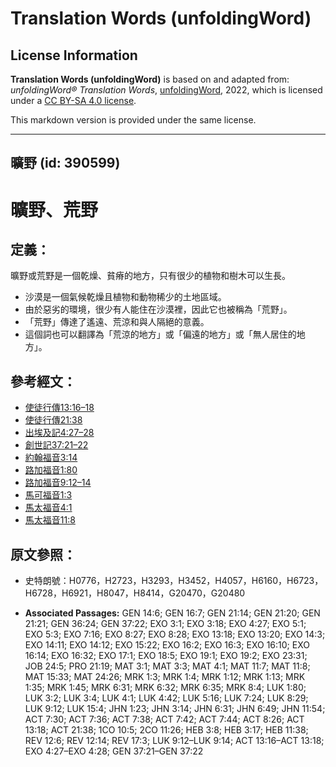 # Translation Words (unfoldingWord)

## License Information

**Translation Words (unfoldingWord)** is based on and adapted from: _unfoldingWord® Translation Words_, [unfoldingWord](https://unfoldingword.org/utw), 2022, which is licensed under a [CC BY-SA 4.0 license](https://creativecommons.org/licenses/by-sa/4.0/legalcode.en).

This markdown version is provided under the same license.



--------------------------------

## 曠野 (id: 390599)

曠野、荒野
=====

定義：
---

曠野或荒野是一個乾燥、貧瘠的地方，只有很少的植物和樹木可以生長。

* 沙漠是一個氣候乾燥且植物和動物稀少的土地區域。
* 由於惡劣的環境，很少有人能住在沙漠裡，因此它也被稱為「荒野」。
* 「荒野」傳達了遙遠、荒涼和與人隔絕的意義。
* 這個詞也可以翻譯為「荒涼的地方」或「偏遠的地方」或「無人居住的地方」。

參考經文：
-----

* [使徒行傳13:16–18](https://ref.ly/Acts13:16-Acts13:18)
* [使徒行傳21:38](https://ref.ly/Acts21:38)
* [出埃及記4:27–28](https://ref.ly/Exod4:27-Exod4:28)
* [創世記37:21–22](https://ref.ly/Gen37:21-Gen37:22)
* [約翰福音3:14](https://ref.ly/John3:14)
* [路加福音1:80](https://ref.ly/Luke1:80)
* [路加福音9:12–14](https://ref.ly/Luke9:12-Luke9:14)
* [馬可福音1:3](https://ref.ly/Mark1:3)
* [馬太福音4:1](https://ref.ly/Matt4:1)
* [馬太福音11:8](https://ref.ly/Matt11:8)

原文參照：
-----

* 史特朗號：H0776，H2723，H3293，H3452，H4057，H6160，H6723，H6728，H6921，H8047，H8414，G20470，G20480

* **Associated Passages:** GEN 14:6; GEN 16:7; GEN 21:14; GEN 21:20; GEN 21:21; GEN 36:24; GEN 37:22; EXO 3:1; EXO 3:18; EXO 4:27; EXO 5:1; EXO 5:3; EXO 7:16; EXO 8:27; EXO 8:28; EXO 13:18; EXO 13:20; EXO 14:3; EXO 14:11; EXO 14:12; EXO 15:22; EXO 16:2; EXO 16:3; EXO 16:10; EXO 16:14; EXO 16:32; EXO 17:1; EXO 18:5; EXO 19:1; EXO 19:2; EXO 23:31; JOB 24:5; PRO 21:19; MAT 3:1; MAT 3:3; MAT 4:1; MAT 11:7; MAT 11:8; MAT 15:33; MAT 24:26; MRK 1:3; MRK 1:4; MRK 1:12; MRK 1:13; MRK 1:35; MRK 1:45; MRK 6:31; MRK 6:32; MRK 6:35; MRK 8:4; LUK 1:80; LUK 3:2; LUK 3:4; LUK 4:1; LUK 4:42; LUK 5:16; LUK 7:24; LUK 8:29; LUK 9:12; LUK 15:4; JHN 1:23; JHN 3:14; JHN 6:31; JHN 6:49; JHN 11:54; ACT 7:30; ACT 7:36; ACT 7:38; ACT 7:42; ACT 7:44; ACT 8:26; ACT 13:18; ACT 21:38; 1CO 10:5; 2CO 11:26; HEB 3:8; HEB 3:17; HEB 11:38; REV 12:6; REV 12:14; REV 17:3; LUK 9:12–LUK 9:14; ACT 13:16–ACT 13:18; EXO 4:27–EXO 4:28; GEN 37:21–GEN 37:22

